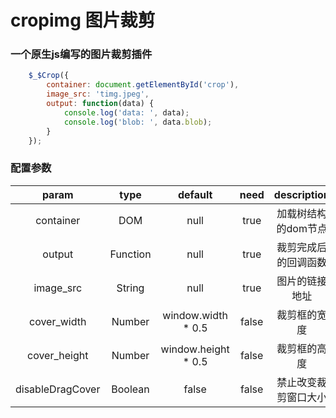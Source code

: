 # cropimg 图片裁剪
### 一个原生js编写的图片裁剪插件

```javascript
    $_$Crop({
        container: document.getElementById('crop'),
        image_src: 'timg.jpeg',
        output: function(data) {
            console.log('data: ', data);
            console.log('blob: ', data.blob);
        }
    });
``` 
### 配置参数
| param | type |  default  |   need   | description  |
|  :----:  |  :----:       |  :----:     |  :----:  |  :----: | 
| container|DOM|null|true|加载树结构的dom节点|
| output|Function|null|true|裁剪完成后的回调函数|
|image_src|  String | null | true |图片的链接地址|
|cover_width|  Number | window.width * 0.5 | false |裁剪框的宽度
|cover_height|  Number | window.height * 0.5 | false |裁剪框的高度
|disableDragCover|  Boolean | false | false |禁止改变裁剪窗口大小